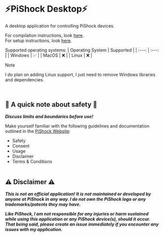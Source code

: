# ⚡PiShock Desktop⚡
A desktop application for controlling PiShock devices.

For compilation instructions, look [here](https://github.com/MEMESCOEP/PiShockDesktop/blob/main/Build.md).<br/>For setup instructions, look [here](https://github.com/MEMESCOEP/PiShockDesktop/blob/main/Setup.md).

Supported operating systems:
| Operating System | Supported |
| :---: | :---: |
| Windows | ✅ |
| MacOS | ❌ |
| Linux | ❌ |

> [!NOTE]
> I do plan on adding Linux support, I just need to remove Windows libraries and dependencies.

<br/>

## 🦺 A quick note about safety 🦺
***Discuss limits and boundaries before use!***

Make yourself familiar with the following guidelines and documentation outlined in the [PiShock Website](https://pishock.com/#/):
* Safety
* Consent
* Usage
* Disclaimer
* Terms & Conditions
<br/><br/>

## ⚠️ Disclaimer ⚠️
***This is not an official application! It is not maintained or developed by anyone at PiShock in any way. I do not own the PiShock logo or any trademarks/patents they may have.***

***Like PiShock, I am not responsible for any injuries or harm sustained while using this application or any PiShock device(s), should it occur. That being said, please create an issue immediately if you encounter any issues with my application.***
